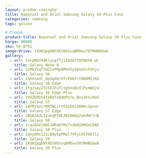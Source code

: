 ```yaml
---
layout: produk-casinghp
title: Rapunzel and Ariel Samsung Galaxy S9 Plus Case
categories: samsung
tags: galaxy

# Produk
product-title: Rapunzel and Ariel Samsung Galaxy S9 Plus Case
harga: 90000
sku: hn-0741
image-drive: 1XU02pgbNYXES0b5zqBMOouf8TNHBQdwA
gallery:
  - url: 1ecpND749KlyugfTjjZmZAJfQ5NmhO_wL
    title: Galaxy Note 8
  - url: 1xMb2VqfSHZIvPQpAMhH1y5Qxm3vFShjo
    title: Galaxy S6
  - url: 15K4zoUC_DpdqXbrXfiFKbFcY6B0M21K6
    title: Galaxy S6 Edge
  - url: 1TgJipy2TC5FZFuTltpHonBiVlPymWdjV
    title: Galaxy S6 Edge Plus
  - url: 1V8ZbPbt4IXBbTsB4KPV7e_Bnu1KSvOeU
    title: Galaxy S7
  - url: 1mPMjqzcrRH3NLjrtOZpkmiO0Amc1pvoL
    title: Galaxy S7 Edge
  - url: 1BbBJA3L1zueqPf0k3RI0AWyZakHHClnB
    title: Galaxy S8
  - url: 1cqz6GVj8NIJWPeQYMzTsdUAI6MSuCOA6
    title: Galaxy S8 Plus
  - url: 1dny6Ms1z1LB8yEpPMal7VPjCOT7OUTlz
    title: Galaxy S9
  - url: 1XU02pgbNYXES0b5zqBMOouf8TNHBQdwA
    title: Galaxy S9 Plus
---
```

